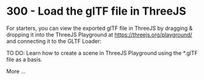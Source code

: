 # 300 - Load the glTF file in ThreeJS

For starters, you can view the exported glTF file in ThreeJS by dragging & dropping it into the ThreeJS Playground at https://threejs.org/playground/ and connecting it to the GLTF Loader:

TO DO: Learn how to create a scene in ThreeJS Playground using the *.glTF file as a basis.




More ...
